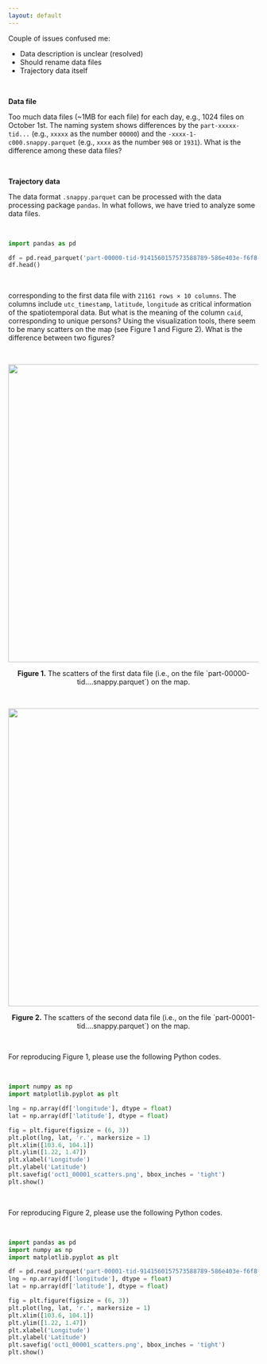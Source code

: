 ```yaml
---
layout: default
---
```


Couple of issues confused me:

- Data description is unclear (resolved)
- Should rename data files
- Trajectory data itself

<br>

**Data file**

Too much data files (~1MB for each file) for each day, e.g., 1024 files on October 1st. The naming system shows differences by the `part-xxxxx-tid...` (e.g., `xxxxx` as the number `00000`) and the `-xxxx-1-c000.snappy.parquet` (e.g., `xxxx` as the number `908` or `1931`). What is the difference among these data files?

<br>

**Trajectory data**

The data format `.snappy.parquet` can be processed with the data processing package `pandas`. In what follows, we have tried to analyze some data files.

<br>

```python
import pandas as pd

df = pd.read_parquet('part-00000-tid-9141560157573588789-586e403e-f6f8-4385-8507-8a0d7c4c91d7-908-1-c000.snappy.parquet')
df.head()
```

<br>

corresponding to the first data file with `21161 rows × 10 columns`. The columns include `utc_timestamp`, `latitude`, `longitude` as critical information of the spatiotemporal data. But what is the meaning of the column `caid`, corresponding to unique persons? Using the visualization tools, there seem to be many scatters on the map (see Figure 1 and Figure 2). What is the difference between two figures?

<br>

<p align="center">
<img align="middle" src="https://spatiotemporal-data.github.io/trajectory/oct1_00000_scatters.png" width="600" />
</p>

<p align = "center">
<b>Figure 1.</b> The scatters of the first data file (i.e., on the file `part-00000-tid....snappy.parquet`) on the map.
</p>

<br>

<p align="center">
<img align="middle" src="https://spatiotemporal-data.github.io/trajectory/oct1_00001_scatters.png" width="600" />
</p>

<p align = "center">
<b>Figure 2.</b> The scatters of the second data file (i.e., on the file `part-00001-tid....snappy.parquet`) on the map.
</p>

<br>

For reproducing Figure 1, please use the following Python codes.

<br>

```python
import numpy as np
import matplotlib.pyplot as plt

lng = np.array(df['longitude'], dtype = float)
lat = np.array(df['latitude'], dtype = float)

fig = plt.figure(figsize = (6, 3))
plt.plot(lng, lat, 'r.', markersize = 1)
plt.xlim([103.6, 104.1])
plt.ylim([1.22, 1.47])
plt.xlabel('Longitude')
plt.ylabel('Latitude')
plt.savefig('oct1_00001_scatters.png', bbox_inches = 'tight')
plt.show()
```

<br>

For reproducing Figure 2, please use the following Python codes.

<br>

```python
import pandas as pd
import numpy as np
import matplotlib.pyplot as plt

df = pd.read_parquet('part-00001-tid-9141560157573588789-586e403e-f6f8-4385-8507-8a0d7c4c91d7-909-1-c000.snappy.parquet')
lng = np.array(df['longitude'], dtype = float)
lat = np.array(df['latitude'], dtype = float)

fig = plt.figure(figsize = (6, 3))
plt.plot(lng, lat, 'r.', markersize = 1)
plt.xlim([103.6, 104.1])
plt.ylim([1.22, 1.47])
plt.xlabel('Longitude')
plt.ylabel('Latitude')
plt.savefig('oct1_00001_scatters.png', bbox_inches = 'tight')
plt.show()
```

<br>
